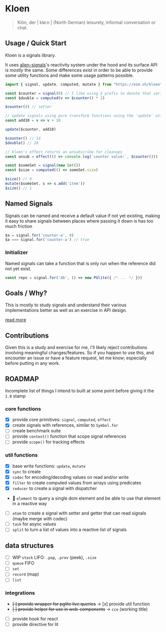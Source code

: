 # Kloen

> Klön, der | kløːn |
>   (North German) leisurely, informal conversation or chat.

## Usage / Quick Start

Kloen is a signals library.

It uses [alien-signals]'s reactivity system under the hood and its surface API is *mostly* the same.
Some differences exist in order to be able to provide some utility functions and make some usage patterns possible.

```js
import { signal, update, computed, mutate } from "https://esm.sh/kloen"

const $counter = signal(0) // I like using $ prefix to denote that variable contains a signal
const $double = computed(v => $counter() * 2)

$counter(4) // setter

// update signals using pure transform functions using the `update` utility
const add10 = v => v + 10

update($counter, add10)

$counter() // 14
$double() // 28

// kloen's effect returns an unsubscribe for cleanups
const unsub = effect(() => console.log(`counter value:`, $counter()))

const $someSet = signal(new Set())
const $size = computed(() => someSet.size)

$size() // 0
mutate($someSet, s => s.add('item'))
$size() // 1

```

## Named Signals

Signals can be named and receive a default value if not yet existing,
making it easy to share signals between places where passing it down is
has too much friction

```js
$a = signal.for('counter-a', 0)
$a === signal.for('counter-a') // true
```

### Initializer 

Named signals can take a function that is only run when the reference did not yet exist.

```js
const repo = signal.for('db', () => new PGlite({ /* ... */ }))
```

## Goals / Why?

This is mostly to study signals and understand their various implementations better as well as an exercise in API design.

[read more](./dev-docs/why.md)

## Contributions

Given this is a study and exercise for me, I'll likely reject contributions involving meaningful changes/features.
So if you happen to use this, and encounter an issue or have a feature request, let me know; especially before putting in any work.

## ROADMAP

Incomplete list of things I intend to built at some point before giving it the `1.0` stamp

### core functions
- [x] provide core primitives: `signal`, `computed`, `effect`
- [x] create signals with references, similar to `Symbol.for`
- [ ] create benchmark suite
- [ ] provide `context()` function that scope signal references
- [ ] provide `scope()` for tracking effects

### util functions
- [x] base write functions: `update`, `mutate`
- [x] `sync` to create 
- [x] `codec` for encoding/decoding values on read and/or write
- [x] `filter` to create computed values from arrays using predicates
- [x] `reducer` to create a signal with dispatcher
- 🚧  `element` to query a single dom element and be able to use that element in a reactive way
- [ ] `atom` to create a signal with setter and getter that can read signals (maybe merge with codec)
- [ ] `task` for async values
- [ ] `split` to turn a list of values into a reactive list of signals

## data structures
- [ ] WIP `stack` LIFO: `.pop`, `.prev` (peek), `.size`
- [ ] `queue` FIFO
- [ ] `set`
- [ ] `record` (map)
- [ ] `list`

### integrations

- ~~[ ] provide wrapper for pglite live queries~~ -> [x] provide util function
- ~~[ ] provide helper for use in web-components~~ -> `cce` (working title)
- [ ] provide hook for react
- [ ] provide directive for lit

[alien-signals]: https://github.com/stackblitz/alien-signals
